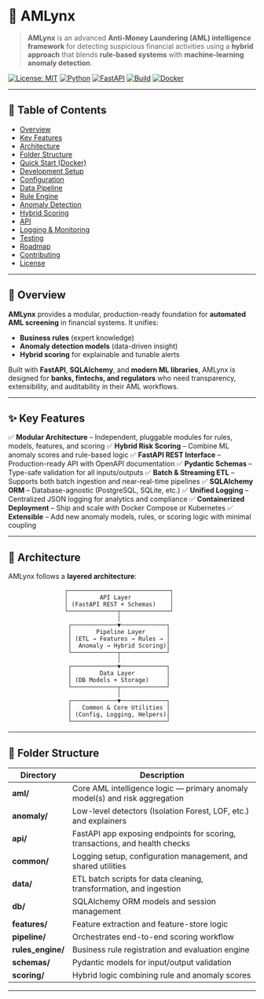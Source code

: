 # 🦊 AMLynx

> **AMLynx** is an advanced **Anti-Money Laundering (AML) intelligence framework** for detecting suspicious financial activities using a **hybrid approach** that blends **rule-based systems** with **machine-learning anomaly detection**.

[![License: MIT](https://img.shields.io/badge/License-MIT-black.svg)](#license)
[![Python](https://img.shields.io/badge/Python-3.10%2B-blue.svg)](#requirements)
[![FastAPI](https://img.shields.io/badge/API-FastAPI-009688.svg)](#api)
[![Build](https://img.shields.io/badge/Build-Passing-brightgreen.svg)]()
[![Docker](https://img.shields.io/badge/Docker-ready-2496ED.svg)]()

---

## 📘 Table of Contents

* [Overview](#overview)
* [Key Features](#key-features)
* [Architecture](#architecture)
* [Folder Structure](#folder-structure)
* [Quick Start (Docker)](#quick-start-docker)
* [Development Setup](#development-setup)
* [Configuration](#configuration)
* [Data Pipeline](#data-pipeline)
* [Rule Engine](#rule-engine)
* [Anomaly Detection](#anomaly-detection)
* [Hybrid Scoring](#hybrid-scoring)
* [API](#api)
* [Logging & Monitoring](#logging--monitoring)
* [Testing](#testing)
* [Roadmap](#roadmap)
* [Contributing](#contributing)
* [License](#license)

---

## 🧠 Overview

**AMLynx** provides a modular, production-ready foundation for **automated AML screening** in financial systems.
It unifies:

* **Business rules** (expert knowledge)
* **Anomaly detection models** (data-driven insight)
* **Hybrid scoring** for explainable and tunable alerts

Built with **FastAPI**, **SQLAlchemy**, and **modern ML libraries**, AMLynx is designed for **banks, fintechs, and regulators** who need transparency, extensibility, and auditability in their AML workflows.

---

## ✨ Key Features

✅ **Modular Architecture** – Independent, pluggable modules for rules, models, features, and scoring
✅ **Hybrid Risk Scoring** – Combine ML anomaly scores and rule-based logic
✅ **FastAPI REST Interface** – Production-ready API with OpenAPI documentation
✅ **Pydantic Schemas** – Type-safe validation for all inputs/outputs
✅ **Batch & Streaming ETL** – Supports both batch ingestion and near-real-time pipelines
✅ **SQLAlchemy ORM** – Database-agnostic (PostgreSQL, SQLite, etc.)
✅ **Unified Logging** – Centralized JSON logging for analytics and compliance
✅ **Containerized Deployment** – Ship and scale with Docker Compose or Kubernetes
✅ **Extensible** – Add new anomaly models, rules, or scoring logic with minimal coupling

---

## 🧩 Architecture

AMLynx follows a **layered architecture**:

```
                ┌─────────────────────────────┐
                │         API Layer           │
                │ (FastAPI REST + Schemas)    │
                └──────────────┬──────────────┘
                               │
                 ┌─────────────▼─────────────┐
                 │       Pipeline Layer      │
                 │ (ETL → Features → Rules → │
                 │  Anomaly → Hybrid Scoring)│
                 └─────────────┬─────────────┘
                               │
                 ┌─────────────▼─────────────┐
                 │        Data Layer         │
                 │ (DB Models + Storage)     │
                 └─────────────┬─────────────┘
                               │
                 ┌─────────────▼─────────────┐
                 │   Common & Core Utilities │
                 │ (Config, Logging, Helpers)│
                 └───────────────────────────┘
```

---

## 📁 Folder Structure

| Directory         | Description                                                                 |
| ----------------- | --------------------------------------------------------------------------- |
| **aml/**          | Core AML intelligence logic — primary anomaly model(s) and risk aggregation |
| **anomaly/**      | Low-level detectors (Isolation Forest, LOF, etc.) and explainers            |
| **api/**          | FastAPI app exposing endpoints for scoring, transactions, and health checks |
| **common/**       | Logging setup, configuration management, and shared utilities               |
| **data/**         | ETL batch scripts for data cleaning, transformation, and ingestion          |
| **db/**           | SQLAlchemy ORM models and session management                                |
| **features/**     | Feature extraction and feature-store logic                                  |
| **pipeline/**     | Orchestrates end-to-end scoring workflow                                    |
| **rules_engine/** | Business rule registration and evaluation engine                            |
| **schemas/**      | Pydantic models for input/output validation                                 |
| **scoring/**      | Hybrid logic combining rule and anomaly scores                              |

---
